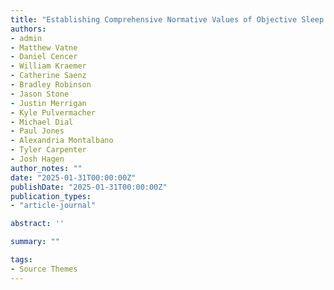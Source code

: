```yaml
---
title: "Establishing Comprehensive Normative Values of Objective Sleep Quantity and Quality in Collegiate Athletes (Under Review)"
authors:
- admin
- Matthew Vatne
- Daniel Cencer
- William Kraemer
- Catherine Saenz
- Bradley Robinson
- Jason Stone
- Justin Merrigan
- Kyle Pulvermacher
- Michael Dial
- Paul Jones
- Alexandria Montalbano
- Tyler Carpenter
- Josh Hagen
author_notes: ""
date: "2025-01-31T00:00:00Z"
publishDate: "2025-01-31T00:00:00Z"
publication_types: 
- "article-journal"

abstract: ''

summary: ""

tags:
- Source Themes
---
```

